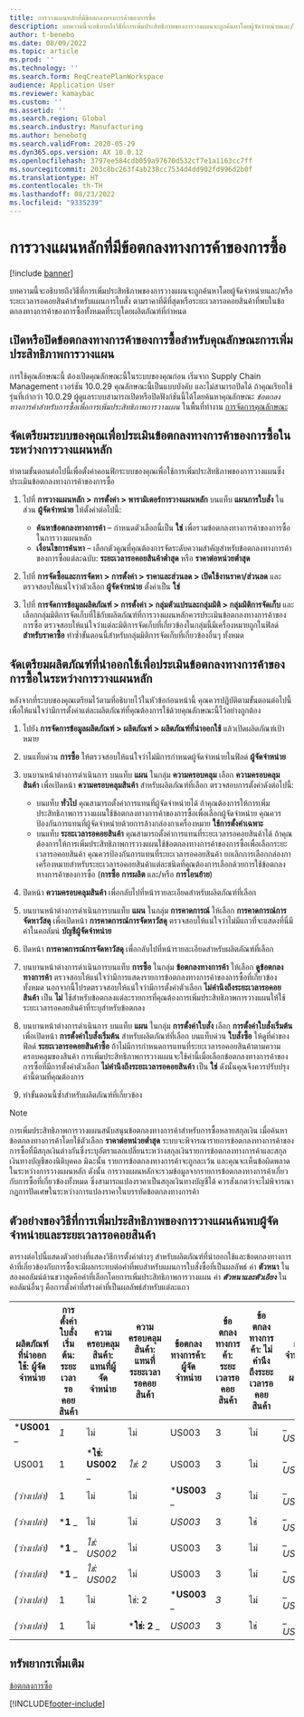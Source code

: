 ```yaml
---
title: การวางแผนหลักที่มีข้อตกลงทางการค้าของการซื้อ
description: บทความนี้จะอธิบายถึงวิธีที่การเพิ่มประสิทธิภาพของการวางแผนจะถูกค้นหาโดยผู้จัดจำหน่ายและ/หรือระยะเวลารอคอยสินค้าสำหรับแผนการใบสั่ง ตามราคาที่ดีที่สุดหรือระยะเวลารอคอยสินค้าที่พบในข้อตกลงทางการค้าของการซื้อ
author: t-benebo
ms.date: 08/09/2022
ms.topic: article
ms.prod: ''
ms.technology: ''
ms.search.form: ReqCreatePlanWorkspace
audience: Application User
ms.reviewer: kamaybac
ms.custom: ''
ms.assetid: ''
ms.search.region: Global
ms.search.industry: Manufacturing
ms.author: benebotg
ms.search.validFrom: 2020-05-29
ms.dyn365.ops.version: AX 10.0.12
ms.openlocfilehash: 3797ee584cdb059a97670d532cf7e1a1163cc7ff
ms.sourcegitcommit: 203c8bc263f4ab238cc7534d4dd902fd996d2b0f
ms.translationtype: HT
ms.contentlocale: th-TH
ms.lasthandoff: 08/23/2022
ms.locfileid: "9335239"
---
```

# <a name="master-planning-with-purchase-trade-agreements"></a>การวางแผนหลักที่มีข้อตกลงทางการค้าของการซื้อ

[!include [banner](../../includes/banner.md)]

บทความนี้จะอธิบายถึงวิธีที่การเพิ่มประสิทธิภาพของการวางแผนจะถูกค้นหาโดยผู้จัดจำหน่ายและ/หรือระยะเวลารอคอยสินค้าสำหรับแผนการใบสั่ง ตามราคาที่ดีที่สุดหรือระยะเวลารอคอยสินค้าที่พบในข้อตกลงทางการค้าของการซื้อทั้งหมดที่ระบุโดยผลิตภัณฑ์ที่กำหนด

## <a name="turn-the-purchase-trade-agreements-for-planning-optimization-feature-on-or-off"></a>เปิดหรือปิดข้อตกลงทางการค้าของการซื้อสำหรับคุณลักษณะการเพิ่มประสิทธิภาพการวางแผน

การใช้คุณลักษณะนี้ ต้องเปิดคุณลักษณะนี้ในระบบของคุณก่อน เริ่มจาก Supply Chain Management เวอร์ชัน 10.0.29 คุณลักษณะนี้เป็นแบบบังคับ และไม่สามารถปิดได้ ถ้าคุณเรียกใช้รุ่นที่เก่ากว่า 10.0.29 ผู้ดูแลระบบสามารถเปิดหรือปิดฟังก์ชันนี้ได้โดยค้นหาคุณลักษณะ *ข้อตกลงทางการค้าสำหรับการซื้อเพื่อการเพิ่มประสิทธิภาพการวางแผน* ในพื้นที่ทำงาน [การจัดการคุณลักษณะ](../../../fin-ops-core/fin-ops/get-started/feature-management/feature-management-overview.md)

## <a name="prepare-your-system-to-evaluate-purchase-trade-agreements-during-master-planning"></a>จัดเตรียมระบบของคุณเพื่อประเมินข้อตกลงทางการค้าของการซื้อในระหว่างการวางแผนหลัก

ทำตามขั้นตอนต่อไปนี้เพื่อตั้งค่าคอนฟิกระบบของคุณเพื่อใช้การเพิ่มประสิทธิภาพของการวางแผนซึ่งประเมินข้อตกลงทางการค้าของการซื้อ

1. ไปที่ **การวางแผนหลัก \> การตั้งค่า \> พารามิเตอร์การวางแผนหลัก** บนแท็บ **แผนการใบสั่ง** ในส่วน **ผู้จัดจำหน่าย** ให้ตั้งค่าต่อไปนี้:

    - **ค้นหาข้อตกลงทางการค้า** – กำหนดตัวเลือกนี้เป็น **ใช่** เพื่อรวมข้อตกลงทางการค้าของการซื้อในการวางแผนหลัก
    - **เงื่อนไขการค้นหา** – เลือกตัวคูณที่คุณต้องการจัดระดับความสำคัญสำหรับข้อตกลงทางการค้าของการซื้อแต่ละฉบับ: **ระยะเวลารอคอยสินค้าต่ำสุด** หรือ **ราคาต่อหน่วยต่ำสุด**

1. ไปที่ **การจัดซื้อและการจัดหา \> การตั้งค่า \> ราคาและส่วนลด \> เปิดใช้งานราคา/ส่วนลด** และตรวจสอบให้แน่ใจว่าตัวเลือก **ผู้จัดจำหน่าย** ตั้งค่าเป็น **ใช่**
1. ไปที่ **การจัดการข้อมูลผลิตภัณฑ์ \> การตั้งค่า \> กลุ่มตัวแปรและกลุ่มมิติ \> กลุ่มมิติการจัดเก็บ** และเลือกกลุ่มมิติการจัดเก็บที่ใช้กับผลิตภัณฑ์ที่การวางแผนหลักควรประเมินข้อตกลงทางการค้าของการซื้อ ตรวจสอบให้แน่ใจว่าแต่ละมิติการจัดเก็บที่เกี่ยวข้องในกลุ่มนี้มีเครื่องหมายถูกในฟิลด์ **สำหรับราคาซื้อ** ทำซ้ำขั้นตอนนี้สำหรับกลุ่มมิติการจัดเก็บที่เกี่ยวข้องอื่นๆ ทั้งหมด

## <a name="prepare-a-released-product-to-evaluate-purchase-trade-agreements-during-master-planning"></a>จัดเตรียมผลิตภัณฑ์ที่นำออกใช้เพื่อประเมินข้อตกลงทางการค้าของการซื้อในระหว่างการวางแผนหลัก

หลังจากที่ระบบของคุณเตรียมไว้ตามที่อธิบายไว้ในหัวข้อก่อนหน้านี้ คุณควรปฏิบัติตามขั้นตอนต่อไปนี้เพื่อให้แน่ใจว่ามีการตั้งค่าแต่ละผลิตภัณฑ์ที่คุณต้องการใช้ด้วยคุณลักษณะนี้ไว้อย่างถูกต้อง

1. ไปยัง **การจัดการข้อมูลผลิตภัณฑ์ \> ผลิตภัณฑ์ \> ผลิตภัณฑ์ที่นำออกใช้** แล้วเปิดผลิตภัณฑ์เป้าหมาย
1. บนแท็บด่วน **การซื้อ** ให้ตรวจสอบให้แน่ใจว่าไม่มีการกำหนดผู้จัดจำหน่ายในฟิลด์ **ผู้จัดจำหน่าย**
1. บนบานหน้าต่างการดำเนินการ บนแท็บ **แผน** ในกลุ่ม **ความครอบคลุม** เลือก **ความครอบคลุมสินค้า** เพื่อเปิดหน้า **ความครอบคลุมสินค้า** สำหรับผลิตภัณฑ์ที่เลือก ตรวจสอบการตั้งค่าดังต่อไปนี้:

    - บนแท็บ **ทั่วไป** คุณสามารถตั้งค่าการแทนที่ผู้จัดจำหน่ายได้ ถ้าคุณต้องการให้การเพิ่มประสิทธิภาพการวางแผนใช้ข้อตกลงทางการค้าของการซื้อเพื่อเลือกผู้จัดจำหน่าย คุณควรป้องกันการแทนที่ผู้จัดจำหน่ายด้วยการล้างกล่องกาเครื่องหมาย **ใช้การตั้งค่าเฉพาะ**
    - บนแท็บ **ระยะเวลารอคอยสินค้า** คุณสามารถตั้งค่าการแทนที่ระยะเวลารอคอยสินค้าได้ ถ้าคุณต้องการให้การเพิ่มประสิทธิภาพการวางแผนใช้ข้อตกลงทางการค้าของการซื้อเพื่อเลือกระยะเวลารอคอยสินค้า คุณควรป้องกันการแทนที่ระยะเวลารอคอยสินค้า ยกเลิกการเลือกกล่องกาเครื่องหมายสำหรับระยะเวลารอคอยสินค้าแต่ละชนิดที่คุณต้องการเลือกด้วยการใช้ข้อตกลงทางการค้าของการซื้อ (**การซื้อ** **การผลิต** และ/หรือ **การโอนย้าย**)

1. ปิดหน้า **ความครอบคลุมสินค้า** เพื่อกลับไปที่หน้ารายละเอียดสำหรับผลิตภัณฑ์ที่เลือก
1. บนบานหน้าต่างการดำเนินการบนแท็บ **แผน** ในกลุ่ม **การคาดการณ์** ให้เลือก **การคาดการณ์การจัดหาวัสดุ** เพื่อเปิดหน้า **การคาดการณ์การจัดหาวัสดุ** ตรวจสอบให้แน่ใจว่าไม่มีแถวที่จะแสดงที่นี่มีค่าในคอลัมน์ **บัญชีผู้จัดจำหน่าย**
1. ปิดหน้า **การคาดการณ์การจัดหาวัสดุ** เพื่อกลับไปที่หน้ารายละเอียดสำหรับผลิตภัณฑ์ที่เลือก
1. บนบานหน้าต่างการดำเนินการบนแท็บ **การซื้อ** ในกลุ่ม **ข้อตกลงทางการค้า** ให้เลือก **ดูข้อตกลงทางการค้า** ตรวจสอบให้แน่ใจว่ามีการแสดงรายการข้อตกลงทางการค้าของการซื้อที่เกี่ยวข้องทั้งหมด นอกจากนี้โปรดตรวจสอบให้แน่ใจว่ามีการตั้งค่าตัวเลือก **ไม่คำนึงถึงระยะเวลารอคอยสินค้า** เป็น **ไม่** ใช้สำหรับข้อตกลงแต่ละรายการที่คุณต้องการเพิ่มประสิทธิภาพการวางแผนให้ใช้ระยะเวลารอคอยสินค้าที่ระบุสำหรับข้อตกลง
1. บนบานหน้าต่างการดำเนินการ บนแท็บ **แผน** ในกลุ่ม **การตั้งค่าใบสั่ง** เลือก **การตั้งค่าใบสั่งเริ่มต้น** เพื่อเปิดหน้า **การตั้งค่าใบสั่งเริ่มต้น** สำหรับผลิตภัณฑ์ที่เลือก บนแท็บด่วน **ใบสั่งซื้อ** ให้ดูที่ค่าของฟิลด์ **ระยะเวลารอคอยสินค้าซื้อ** ถ้าไม่มีการกำหนดการแทนที่ระยะเวลารอคอยสินค้าตามความครอบคลุมของสินค้า การเพิ่มประสิทธิภาพการวางแผนจะใช้ค่านี้เมื่อเลือกข้อตกลงทางการค้าของการซื้อที่มีการตั้งค่าตัวเลือก **ไม่คำนึงถึงระยะเวลารอคอยสินค้า** เป็น **ใช่** ดังนั้นคุณจึงควรปรับปรุงค่านี้ตามที่คุณต้องการ
1. ทำขั้นตอนนี้ซ้ำสำหรับผลิตภัณฑ์ที่เกี่ยวข้อง

> [!NOTE]
> การเพิ่มประสิทธิภาพการวางแผนสนับสนุนข้อตกลงทางการค้าสำหรับการซื้อหลายสกุลเงิน เมื่อค้นหาข้อตกลงทางการค้าโดยใช้ตัวเลือก **ราคาต่อหน่วยต่ำสุด** ระบบจะพิจารณารายการข้อตกลงทางการค้าของการซื้อที่มีสกุลเงินต่างกันซึ่งระบุอัตราแลกเปลี่ยนระหว่างสกุลเงินรายการข้อตกลงทางการค้าและสกุลเงินทางบัญชีของนิติบุคคล มิฉะนั้น รายการข้อตกลงทางการค้าจะถูกละเว้น และคุณจะเห็นข้อผิดพลาดในระหว่างการวางแผนหลัก ดังนั้น การวางแผนหลักจะรวมข้อมูลจากรายการข้อตกลงทางการค้าเกี่ยวกับการซื้อที่เกี่ยวข้องทั้งหมด ซึ่งสามารถแปลงราคาเป็นสกุลเงินทางบัญชีได้ ควรสังเกตว่าจะไม่พิจารณากฎการปัดเศษในระหว่างการแปลงราคาในบรรทัดข้อตกลงทางการค้า

## <a name="examples-of-how-planning-optimization-finds-vendor-and-lead-times"></a>ตัวอย่างของวิธีที่การเพิ่มประสิทธิภาพของการวางแผนค้นพบผู้จัดจำหน่ายและระยะเวลารอคอยสินค้า

ตารางต่อไปนี้แสดงตัวอย่างที่แสดงวิธีการตั้งค่าต่างๆ สำหรับผลิตภัณฑ์ที่นำออกใช้และข้อตกลงทางการค้าที่เกี่ยวข้องกับการซื้อจะมีผลกระทบต่อค่าที่พบสำหรับแผนการใบสั่งซื้อที่เป็นผลลัพธ์ ค่า **ตัวหนา** ในสองคอลัมน์ด้านขวาสุดคือค่าที่เลือกโดยการเพิ่มประสิทธิภาพการวางแผน ค่า **_ตัวหนาและตัวเอียง_** ในคอลัมน์อื่นๆ คือการตั้งค่าที่สร้างค่าที่เป็นผลลัพธ์สำหรับแต่ละแถว

| ผลิตภัณฑ์ที่นำออกใช้: ผู้จัดจำหน่าย | การตั้งค่าใบสั่งเริ่มต้น: ระยะเวลารอคอยสินค้า | ความครอบคลุมสินค้า: แทนที่ผู้จัดจำหน่าย | ความครอบคลุมสินค้า: แทนที่ระยะเวลารอคอยสินค้า | ข้อตกลงทางการค้า: ผู้จัดจำหน่าย | ข้อตกลงทางการค้า: ระยะเวลารอคอยสินค้า | ข้อตกลงทางการค้า: ไม่คำนึงถึงระยะเวลารอคอยสินค้า | ผู้จัดจำหน่ายที่เป็นผลลัพธ์ | ระยะเวลารอคอยสินค้าที่เป็นผลลัพธ์ |
| --- | --- | --- | --- | --- | --- | --- | --- | --- |
| ***US001** _ | _*_1_*_ | ไม่ | ไม่ | US003 | 3 | ไม่ | _ *US001** | **1** |
| US001 | 1 | ***ใช่: US002** _ | _*_ใช่: 2_*_ | US003 | 3 | ไม่ | _ *US002** | **2** |
| *(ว่างเปล่า)* | 1 | ไม่ | ไม่ | ***US003** _ | _*_3_*_ | ไม่ | _ *US003** | **3** |
| *(ว่างเปล่า)* | ***1** _ | ไม่ | ไม่ | _*_US003_*_ | 3 | ใช่ | _ *US003** | **1** |
| *(ว่างเปล่า)* | ***1** _ | _*_ใช่: US002_*_ | ไม่ | US003 | 3 | ไม่ | _ *US002** | **1** |
| *(ว่างเปล่า)* | ***1** _ | _*_ใช่: US002_*_ | ไม่ | US003 | 3 | ไม่ | _ *US002** | **1** |
| *(ว่างเปล่า)* | 1 | ไม่ | ใช่: 2 | ***US003** _ | _*_3_*_ | ไม่ | _ *US003** | **3** |
| *(ว่างเปล่า)* | 1 | ไม่ | ***ใช่: 2** _ | _*_US003_*_ | 3 | ใช่ | _ *US003** | **2** |

## <a name="additional-resources"></a>ทรัพยากรเพิ่มเติม

[ข้อตกลงการซื้อ](../../procurement/purchase-agreements.md)


[!INCLUDE[footer-include](../../../includes/footer-banner.md)]
